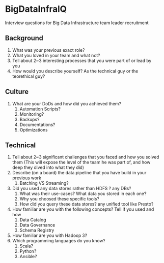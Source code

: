 # BigDataInfraIQ
Interview questions for Big Data Infrastructure team leader recruitment

## Background

1. What was your previous exact role?
2. What you loved in your team and what not?
3. Tell about 2~3 interesting processes that you were part of or lead by you
4. How would you describe yourself? As the technical guy or the teorethical guy?

## Culture

1. What are your DoDs and how did you achieved them?
	1. Automation Scripts?
	2. Monitoring?
	3. Backups?
	4. Documentations?
	5. Optimizations

## Technical

1. Tell about 2~3 significant challenges that you faced and how you solved them 
	(This will expose the level of the team he was part of, and how deep they dived into what they did)
2. Describe (on a board) the data pipeline that you have build in your previous work
	1. Batching VS Streaming?
3. Did you used any data stores rather than HDFS ? any DBs?
	1. What was their use-cases? What data you stored in each one?
	2. Why you choosed these specific tools?
	3. How did you query these data stores? any unified tool like Presto?
4. How familiar are you with the following concepts? Tell if you used and how
	1. Data Catalog
	2. Data Governance
	3. Schema Registry
5. How familiar are you with Hadoop 3?
6. Which programming languages do you know?
	1. Scala?
	2. Python?
	3. Ansible?
	
